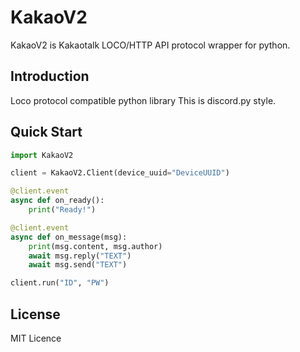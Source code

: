 KakaoV2
=======
KakaoV2 is Kakaotalk LOCO/HTTP API protocol wrapper for python.

Introduction
------------
Loco protocol compatible python library
This is discord.py style.

Quick Start
-------
```python
import KakaoV2

client = KakaoV2.Client(device_uuid="DeviceUUID")

@client.event
async def on_ready():
    print("Ready!")

@client.event
async def on_message(msg):
    print(msg.content, msg.author)
    await msg.reply("TEXT")
    await msg.send("TEXT")

client.run("ID", "PW")
```

License
-------
MIT Licence
